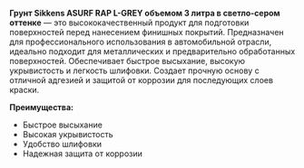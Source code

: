 **Грунт Sikkens ASURF RAP L-GREY объемом 3 литра в светло-сером оттенке** — это высококачественный продукт для подготовки поверхностей перед нанесением финишных покрытий. Предназначен для профессионального использования в автомобильной отрасли, идеально подходит для металлических и предварительно обработанных поверхностей. Обеспечивает быстрое высыхание, высокую укрывистость и легкость шлифовки. Создает прочную основу с отличной адгезией и защитой от коррозии для последующих слоев краски.

**Преимущества:**

- Быстрое высыхание
- Высокая укрывистость
- Удобство шлифовки
- Надежная защита от коррозии
